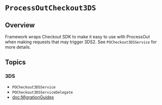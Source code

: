 # ``ProcessOutCheckout3DS``

## Overview

Framework wraps Checkout SDK to make it easy to use with ProcessOut when making requests that may trigger 3DS2. See
``POCheckout3DSService`` for more details.

## Topics

### 3DS

- ``POCheckout3DSService``
- ``POCheckout3DSServiceDelegate``
- <doc:MigrationGuides>
